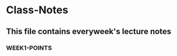 # Class-Notes
## This file contains everyweek's lecture notes


### WEEK1-POINTS

                                                     
                                                                        
